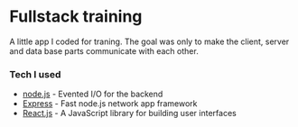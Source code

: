 # Fullstack training
A little app I coded for traning. The goal was only to make  the client, server and data base parts communicate with each other.
### Tech I used
* [node.js](https://nodejs.org/en/) - Evented I/O for the backend
* [Express](https://expressjs.com/en/) - Fast node.js network app framework 
* [React.js](https://en.reactjs.org/) - A JavaScript library for building user interfaces



